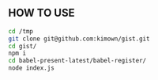 

## HOW TO USE

``` bash
cd /tmp
git clone git@github.com:kimown/gist.git
cd gist/
npm i
cd babel-present-latest/babel-register/
node index.js
```